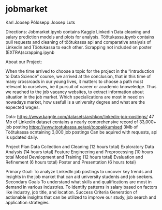 # jobmarket
Karl Joosep Põldsepp
Joosep Luts

Directions:
Jobmarket.ipynb contains Kaggle Linkedin Data cleaning and salary prediction models and plots for analysis.
Töötukassa.ipynb contains pull requests and cleaning of töötukassa api and comparative analysis of Linkedin and Töötukassa to each other.
Scrapping not included on poster (EXTRA)scrapping.ipynb



About our Project:

When the time arrived to choose a topic for the project in the “Intruduction to Data Science” course, we arrived at the conclusion, that in this time of many crossroads in our young lives, it matters to choose a path most relevant to ourselves, be it pursuit of career or academic knoweledge. Thus we reached to the job vacancy websites, to extract information about situation in the job market. Which specialications are most in need on nowadays market, how usefull is a university degree and what are the expected wages.

Data: 
https://www.kaggle.com/datasets/arshkon/linkedin-job-postings/ 
47 Mb of Linkedin dataset contains a nearly comprehensive record of 33,000+ 
job posting
https://www.tootukassa.ee/api/toopakkumised
3Mb of Töötukassa ocntaining 3,000 job postings
Can be aquired with requests, api is updated daily.

Project Plan
Data Collection and Cleaning (12 hours total)
Exploratory Data Analysis (14 hours total)
Feature Engineering and Preprocessing (10 hours total
Model Development and Training (12 hours total)
Evaluation and Refinement (6 hours total)
Poster and Presentation (6 hours total)

Primary Goal: To analyze LinkedIn job postings to uncover key trends and insights in the job 
market that can aid university students and job seekers.
Secondary Goals
To understand what skills and qualifications are most in demand in various industries.
To identify patterns in salary based on factors like industry, job title, and location.
Success Criteria
Generation of actionable insights that can be utilized to improve our study, job search and 
application strategies.



